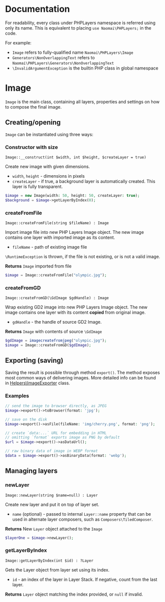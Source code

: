 # Documentation
For readability, every class under PHPLayers namespace is referred using only its name. 
This is equivalent to placing `use Naomai\PHPLayers;` in the code.

For example:

- `Image` refers to fully-qualified name `Naomai\PHPLayers\Image`
- `Generators\NonOverlappingText` refers to `Naomai\PHPLayers\Generators\NonOverlappingText`
- `\InvalidArgumentException` is the builtin PHP class in global namespace

# Image
`Image` is the main class, containing all layers, properties and 
settings on how to compose the final image.

## Creating/opening
`Image` can be instantiated using three ways:

### Constructor with size
`Image::__construct(int $width, int $height, $createLayer = true)` 

Create new image with given dimensions.
- `width`, `height` - dimensions in pixels
- `createLayer` - if true, a background layer is automatically created. 
This layer is fully transparent.

```php
$image = new Image(width: 50, height: 50, createLayer: true);
$background = $image->getLayerByIndex(0);
```

### createFromFile
`Image::createFromFile(string $fileName) : Image`

Import image file into new PHP Layers Image object. The new image contains
one layer with imported image as its content.

- `fileName` - path of existing image file

`\RuntimeException` is thrown, if the file is not existing, or is not a valid image.

**Returns** `Image` imported from file

```php
$image = Image::createFromFile("olympic.jpg");
```

### createFromGD
`Image::createFromGD(\GdImage $gdHandle) : Image`

Wrap existing GD2 image into new PHP Layers Image object. The new image contains
one layer with its content **copied** from original image.

- `gdHandle` - the handle of source GD2 Image.

**Returns** `Image` with contents of source `\GdImage`

```php
$gdImage = imagecreatefromjpeg("olympic.jpg");
$image = Image::createFromGD($gdImage);
```

## Exporting (saving)
Saving the result is possible through method `export()`. The method exposes
most common ways of delivering images. More detailed info can be found
in [Helpers\ImageExporter](#helpers-imageexporter) class.

### Examples
```php
// send the image to browser directly, as JPEG
$image->export()->toBrowser(format: 'jpg'); 

// save on the disk
$image->export()->asFile(fileName: 'img/cherry.png', format: 'png');   

// create `data:...` URL for embedding in HTML
// omitting `format` exports image as PNG by default
$url = $image->export()->asDataUrl(); 

// raw binary data of image in WEBP format
$data = $image->export()->asBinaryData(format: 'webp');
```

## Managing layers
### newLayer
`Image::newLayer(string $name=null) : Layer`

Create new layer and put it on top of layer set. 

- `name` (optional) - passed to internal `Layer::name` property that can be used
in alternate layer composers, such as `Composers\TiledComposer`.

**Returns** New `Layer` object attached to the `Image`

```php
$layerOne = $image->newLayer();
```

### getLayerByIndex
`Image::getLayerByIndex(int $id) : ?Layer`

Gets the Layer object from layer set using its index.

- `id` - an index of the layer in Layer Stack. If negative, count from the last layer.

**Returns** `Layer` object matching the index provided, or `null` if invalid.